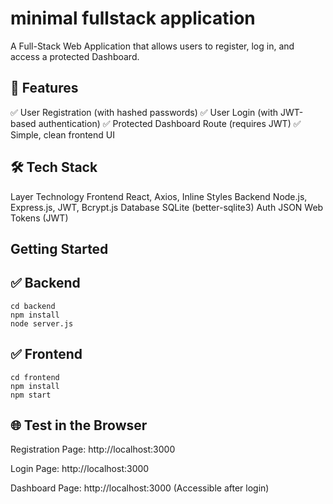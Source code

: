 # minimal fullstack application
A Full-Stack Web Application that allows users to register, log in, and access a protected Dashboard.

## 🌟 Features
✅ User Registration (with hashed passwords)
✅ User Login (with JWT-based authentication)
✅ Protected Dashboard Route (requires JWT)
✅ Simple, clean frontend UI

## 🛠️ Tech Stack
Layer	      Technology
Frontend	  React, Axios, Inline Styles
Backend    	Node.js, Express.js, JWT, Bcrypt.js
Database	  SQLite (better-sqlite3)
Auth	      JSON Web Tokens (JWT)

## Getting Started
## ✅ Backend
```
cd backend
npm install
node server.js
```
## ✅ Frontend
```
cd frontend
npm install
npm start
```
## 🌐 Test in the Browser
Registration Page: http://localhost:3000

Login Page: http://localhost:3000

Dashboard Page: http://localhost:3000 (Accessible after login)
